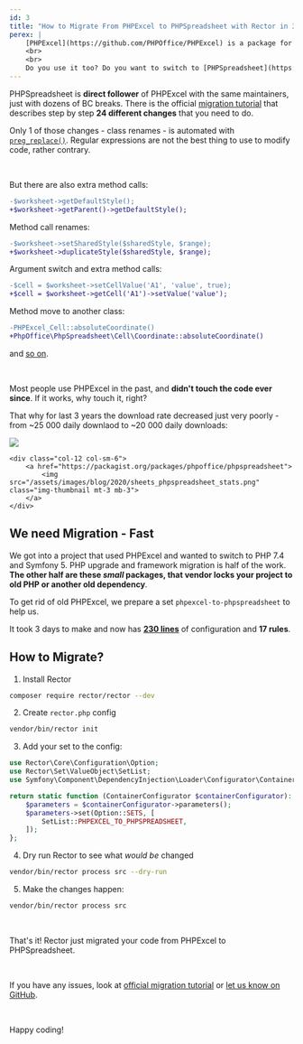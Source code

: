 ```yaml
---
id: 3
title: "How to Migrate From PHPExcel to PHPSpreadsheet with Rector in 30 minutes"
perex: |
    [PHPExcel](https://github.com/PHPOffice/PHPExcel) is a package for working with Excel files in PHP. The last version was released in 2015, and it was **deprecated in 2017**. Still, it has over **27 000 daily downloads** - that's tons of legacy code.
    <br>
    <br>
    Do you use it too? Do you want to switch to [PHPSpreadsheet](https://github.com/PHPOffice/PhpSpreadsheet)? You can do it today.
---
```


PHPSpreadsheet is **direct follower** of PHPExcel with the same maintainers, just with dozens of BC breaks. There is the official [migration tutorial](https://github.com/PHPOffice/PhpSpreadsheet/blob/master/docs/topics/migration-from-PHPExcel.md) that describes step by step **24 different changes** that you need to do.

 Only 1 of those changes - class renames - is automated with [`preg_replace()`](https://github.com/PHPOffice/PhpSpreadsheet/blob/87f71e1930b497b36e3b9b1522117dfa87096d2b/src/PhpSpreadsheet/Helper/Migrator.php#L329). Regular expressions are not the best thing to use to modify code, rather contrary.

<br>

But there are also extra method calls:

```diff
-$worksheet->getDefaultStyle();
+$worksheet->getParent()->getDefaultStyle();
```

Method call renames:

```diff
-$worksheet->setSharedStyle($sharedStyle, $range);
+$worksheet->duplicateStyle($sharedStyle, $range);
```

Argument switch and extra method calls:

```diff
-$cell = $worksheet->setCellValue('A1', 'value', true);
+$cell = $worksheet->getCell('A1')->setValue('value');
```

Method move to another class:

```diff
-PHPExcel_Cell::absoluteCoordinate()
+PhpOffice\PhpSpreadsheet\Cell\Coordinate::absoluteCoordinate()
```

and [so on](https://github.com/PHPOffice/PhpSpreadsheet/blob/50d78ce7898ee3a540cefd9693085b3636e578e6/docs/topics/migration-from-PHPExcel.md).

<br>

Most people use PHPExcel in the past, and **didn't touch the code ever since**. If it works, why touch it, right?

That why for last 3 years the download rate decreased just very poorly - from ~25 000 daily downlaod to ~20 000 daily downloads:

<div class="row">
    <div class="col-12 col-sm-6">
        <a href="https://packagist.org/packages/phpoffice/phpexcel/stats">
            <img src="/assets/images/blog/2020/sheets_phpexcel_stats.png" class="img-thumbnail mt-3 mb-3">
        </a>
    </div>

    <div class="col-12 col-sm-6">
        <a href="https://packagist.org/packages/phpoffice/phpspreadsheet">
            <img src="/assets/images/blog/2020/sheets_phpspreadsheet_stats.png" class="img-thumbnail mt-3 mb-3">
        </a>
    </div>
</div>

## We need Migration - Fast

We got into a project that used PHPExcel and wanted to switch to PHP 7.4 and Symfony 5. PHP upgrade and framework migration is half of the work. **The other half are these *small* packages, that vendor locks your project to old PHP or another old dependency**.

To get rid of old PHPExcel, we prepare a set `phpexcel-to-phpspreadsheet` to help us.

It took 3 days to make and now has [**230 lines**](https://github.com/rectorphp/rector/blob/master/config/set/php-office/phpexcel-to-phpspreadsheet.yaml) of configuration and **17 rules**.

## How to Migrate?

1. Install Rector

```bash
composer require rector/rector --dev
```

2. Create `rector.php` config

```bash
vendor/bin/rector init
```

3. Add your set to the config:

```php
use Rector\Core\Configuration\Option;
use Rector\Set\ValueObject\SetList;
use Symfony\Component\DependencyInjection\Loader\Configurator\ContainerConfigurator;

return static function (ContainerConfigurator $containerConfigurator): void {
    $parameters = $containerConfigurator->parameters();
    $parameters->set(Option::SETS, [
        SetList::PHPEXCEL_TO_PHPSPREADSHEET,
    ]);
};
```

4. Dry run Rector to see what *would be* changed

```bash
vendor/bin/rector process src --dry-run
```

5. Make the changes happen:

```bash
vendor/bin/rector process src
```

<br>

That's it! Rector just migrated your code from PHPExcel to PHPSpreadsheet.

<br>

If you have any issues, look at [official migration tutorial](https://github.com/PHPOffice/PhpSpreadsheet/blob/50d78ce7898ee3a540cefd9693085b3636e578e6/docs/topics/migration-from-PHPExcel.md) or [let us know on GitHub](https://github.com/rectorphp/rector/issues).

<br>

Happy coding!
